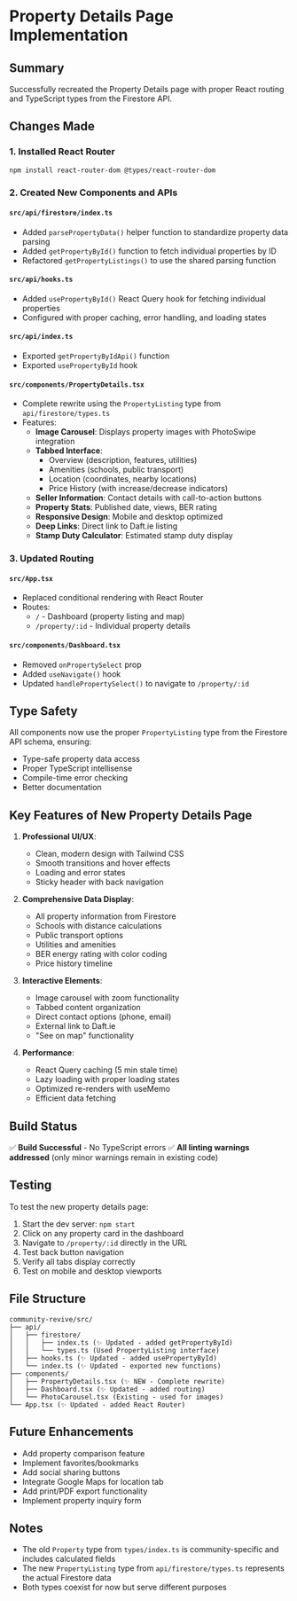 # Property Details Page Implementation

## Summary
Successfully recreated the Property Details page with proper React routing and TypeScript types from the Firestore API.

## Changes Made

### 1. Installed React Router
```bash
npm install react-router-dom @types/react-router-dom
```

### 2. Created New Components and APIs

#### `src/api/firestore/index.ts`
- Added `parsePropertyData()` helper function to standardize property data parsing
- Added `getPropertyById()` function to fetch individual properties by ID
- Refactored `getPropertyListings()` to use the shared parsing function

#### `src/api/hooks.ts`
- Added `usePropertyById()` React Query hook for fetching individual properties
- Configured with proper caching, error handling, and loading states

#### `src/api/index.ts`
- Exported `getPropertyByIdApi()` function
- Exported `usePropertyById` hook

#### `src/components/PropertyDetails.tsx`
- Complete rewrite using the `PropertyListing` type from `api/firestore/types.ts`
- Features:
  - **Image Carousel**: Displays property images with PhotoSwipe integration
  - **Tabbed Interface**: 
    - Overview (description, features, utilities)
    - Amenities (schools, public transport)
    - Location (coordinates, nearby locations)
    - Price History (with increase/decrease indicators)
  - **Seller Information**: Contact details with call-to-action buttons
  - **Property Stats**: Published date, views, BER rating
  - **Responsive Design**: Mobile and desktop optimized
  - **Deep Links**: Direct link to Daft.ie listing
  - **Stamp Duty Calculator**: Estimated stamp duty display

### 3. Updated Routing

#### `src/App.tsx`
- Replaced conditional rendering with React Router
- Routes:
  - `/` - Dashboard (property listing and map)
  - `/property/:id` - Individual property details

#### `src/components/Dashboard.tsx`
- Removed `onPropertySelect` prop
- Added `useNavigate()` hook
- Updated `handlePropertySelect()` to navigate to `/property/:id`

## Type Safety

All components now use the proper `PropertyListing` type from the Firestore API schema, ensuring:
- Type-safe property data access
- Proper TypeScript intellisense
- Compile-time error checking
- Better documentation

## Key Features of New Property Details Page

1. **Professional UI/UX**:
   - Clean, modern design with Tailwind CSS
   - Smooth transitions and hover effects
   - Loading and error states
   - Sticky header with back navigation

2. **Comprehensive Data Display**:
   - All property information from Firestore
   - Schools with distance calculations
   - Public transport options
   - Utilities and amenities
   - BER energy rating with color coding
   - Price history timeline

3. **Interactive Elements**:
   - Image carousel with zoom functionality
   - Tabbed content organization
   - Direct contact options (phone, email)
   - External link to Daft.ie
   - "See on map" functionality

4. **Performance**:
   - React Query caching (5 min stale time)
   - Lazy loading with proper loading states
   - Optimized re-renders with useMemo
   - Efficient data fetching

## Build Status
✅ **Build Successful** - No TypeScript errors
✅ **All linting warnings addressed** (only minor warnings remain in existing code)

## Testing
To test the new property details page:
1. Start the dev server: `npm start`
2. Click on any property card in the dashboard
3. Navigate to `/property/:id` directly in the URL
4. Test back button navigation
5. Verify all tabs display correctly
6. Test on mobile and desktop viewports

## File Structure
```
community-revive/src/
├── api/
│   ├── firestore/
│   │   ├── index.ts (✨ Updated - added getPropertyById)
│   │   └── types.ts (Used PropertyListing interface)
│   ├── hooks.ts (✨ Updated - added usePropertyById)
│   └── index.ts (✨ Updated - exported new functions)
├── components/
│   ├── PropertyDetails.tsx (✨ NEW - Complete rewrite)
│   ├── Dashboard.tsx (✨ Updated - added routing)
│   └── PhotoCarousel.tsx (Existing - used for images)
└── App.tsx (✨ Updated - added React Router)
```

## Future Enhancements
- Add property comparison feature
- Implement favorites/bookmarks
- Add social sharing buttons
- Integrate Google Maps for location tab
- Add print/PDF export functionality
- Implement property inquiry form

## Notes
- The old `Property` type from `types/index.ts` is community-specific and includes calculated fields
- The new `PropertyListing` type from `api/firestore/types.ts` represents the actual Firestore data
- Both types coexist for now but serve different purposes


